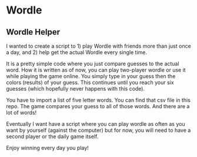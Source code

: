# Wordle

## Wordle Helper

I wanted to create a script to 1) play Wordle with friends more than just once a day, and 2) help get the actual Wordle every single time. 

It is a pretty simple code where you just compare guesses to the actual word. How it is written as of now, you can play two-player wordle or use it while playing the game online. You simply type in your guess then the colors (results) of your guess. This continues until you reach your six guesses (which hopefully never happens with this code). 

You have to import a list of five letter words. You can find that csv file in this repo. The game compares your guess to all of those words. And there are a lot of words!

Eventually I want have a script where you can play wordle as often as you want by yourself (against the computer) but for now, you will need to have a second player or the daily game itself.

Enjoy winning every day you play!
